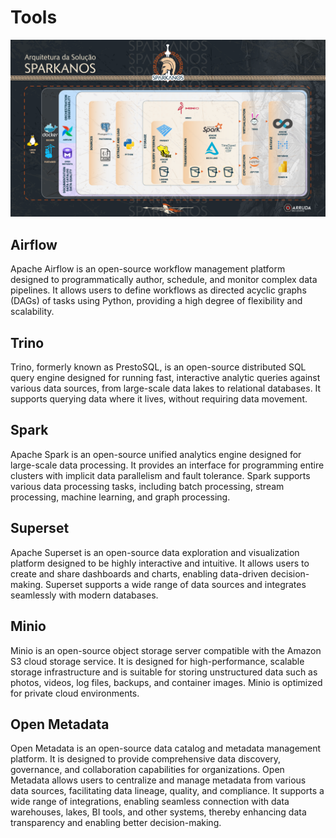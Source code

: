# Tools


![image](../../assets/architecture.png)


## Airflow
Apache Airflow is an open-source workflow management platform designed to programmatically author, schedule, and monitor complex data pipelines. It allows users to define workflows as directed acyclic graphs (DAGs) of tasks using Python, providing a high degree of flexibility and scalability.

## Trino
Trino, formerly known as PrestoSQL, is an open-source distributed SQL query engine designed for running fast, interactive analytic queries against various data sources, from large-scale data lakes to relational databases. It supports querying data where it lives, without requiring data movement.

## Spark
Apache Spark is an open-source unified analytics engine designed for large-scale data processing. It provides an interface for programming entire clusters with implicit data parallelism and fault tolerance. Spark supports various data processing tasks, including batch processing, stream processing, machine learning, and graph processing.

## Superset
Apache Superset is an open-source data exploration and visualization platform designed to be highly interactive and intuitive. It allows users to create and share dashboards and charts, enabling data-driven decision-making. Superset supports a wide range of data sources and integrates seamlessly with modern databases.

## Minio
Minio is an open-source object storage server compatible with the Amazon S3 cloud storage service. It is designed for high-performance, scalable storage infrastructure and is suitable for storing unstructured data such as photos, videos, log files, backups, and container images. Minio is optimized for private cloud environments.

## Open Metadata
Open Metadata is an open-source data catalog and metadata management platform. It is designed to provide comprehensive data discovery, governance, and collaboration capabilities for organizations. Open Metadata allows users to centralize and manage metadata from various data sources, facilitating data lineage, quality, and compliance. It supports a wide range of integrations, enabling seamless connection with data warehouses, lakes, BI tools, and other systems, thereby enhancing data transparency and enabling better decision-making.
